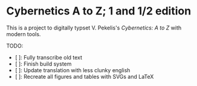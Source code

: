 # Cybernetics A to Z; 1 and 1/2 edition

This is a project to digitally typset V. Pekelis's *Cybernetics: A to Z* with modern tools.

TODO:

- [ ]: Fully transcribe old text
- [ ]: Finish build system
- [ ]: Update translation with less clunky english
- [ ]: Recreate all figures and tables with SVGs and LaTeX

